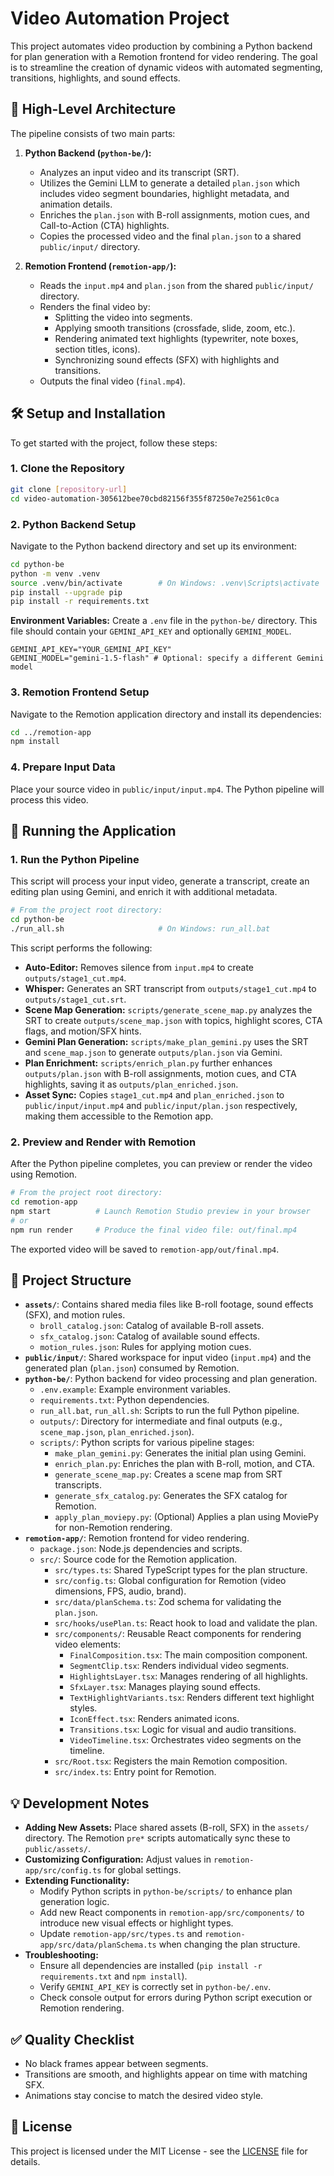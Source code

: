 # Video Automation Project

This project automates video production by combining a Python backend for plan generation with a Remotion frontend for video rendering. The goal is to streamline the creation of dynamic videos with automated segmenting, transitions, highlights, and sound effects.

## 🚀 High-Level Architecture

The pipeline consists of two main parts:

1.  **Python Backend (`python-be/`):**
    *   Analyzes an input video and its transcript (SRT).
    *   Utilizes the Gemini LLM to generate a detailed `plan.json` which includes video segment boundaries, highlight metadata, and animation details.
    *   Enriches the `plan.json` with B-roll assignments, motion cues, and Call-to-Action (CTA) highlights.
    *   Copies the processed video and the final `plan.json` to a shared `public/input/` directory.

2.  **Remotion Frontend (`remotion-app/`):**
    *   Reads the `input.mp4` and `plan.json` from the shared `public/input/` directory.
    *   Renders the final video by:
        *   Splitting the video into segments.
        *   Applying smooth transitions (crossfade, slide, zoom, etc.).
        *   Rendering animated text highlights (typewriter, note boxes, section titles, icons).
        *   Synchronizing sound effects (SFX) with highlights and transitions.
    *   Outputs the final video (`final.mp4`).

## 🛠️ Setup and Installation

To get started with the project, follow these steps:

### 1. Clone the Repository

```bash
git clone [repository-url]
cd video-automation-305612bee70cbd82156f355f87250e7e2561c0ca
```

### 2. Python Backend Setup

Navigate to the Python backend directory and set up its environment:

```bash
cd python-be
python -m venv .venv
source .venv/bin/activate        # On Windows: .venv\Scripts\activate
pip install --upgrade pip
pip install -r requirements.txt
```

**Environment Variables:**
Create a `.env` file in the `python-be/` directory. This file should contain your `GEMINI_API_KEY` and optionally `GEMINI_MODEL`.

```dotenv
GEMINI_API_KEY="YOUR_GEMINI_API_KEY"
GEMINI_MODEL="gemini-1.5-flash" # Optional: specify a different Gemini model
```

### 3. Remotion Frontend Setup

Navigate to the Remotion application directory and install its dependencies:

```bash
cd ../remotion-app
npm install
```

### 4. Prepare Input Data

Place your source video in `public/input/input.mp4`. The Python pipeline will process this video.

## 🚀 Running the Application

### 1. Run the Python Pipeline

This script will process your input video, generate a transcript, create an editing plan using Gemini, and enrich it with additional metadata.

```bash
# From the project root directory:
cd python-be
./run_all.sh                     # On Windows: run_all.bat
```

This script performs the following:
*   **Auto-Editor:** Removes silence from `input.mp4` to create `outputs/stage1_cut.mp4`.
*   **Whisper:** Generates an SRT transcript from `outputs/stage1_cut.mp4` to `outputs/stage1_cut.srt`.
*   **Scene Map Generation:** `scripts/generate_scene_map.py` analyzes the SRT to create `outputs/scene_map.json` with topics, highlight scores, CTA flags, and motion/SFX hints.
*   **Gemini Plan Generation:** `scripts/make_plan_gemini.py` uses the SRT and `scene_map.json` to generate `outputs/plan.json` via Gemini.
*   **Plan Enrichment:** `scripts/enrich_plan.py` further enhances `outputs/plan.json` with B-roll assignments, motion cues, and CTA highlights, saving it as `outputs/plan_enriched.json`.
*   **Asset Sync:** Copies `stage1_cut.mp4` and `plan_enriched.json` to `public/input/input.mp4` and `public/input/plan.json` respectively, making them accessible to the Remotion app.

### 2. Preview and Render with Remotion

After the Python pipeline completes, you can preview or render the video using Remotion.

```bash
# From the project root directory:
cd remotion-app
npm start          # Launch Remotion Studio preview in your browser
# or
npm run render     # Produce the final video file: out/final.mp4
```

The exported video will be saved to `remotion-app/out/final.mp4`.

## 📂 Project Structure

*   **`assets/`**: Contains shared media files like B-roll footage, sound effects (SFX), and motion rules.
    *   `broll_catalog.json`: Catalog of available B-roll assets.
    *   `sfx_catalog.json`: Catalog of available sound effects.
    *   `motion_rules.json`: Rules for applying motion cues.
*   **`public/input/`**: Shared workspace for input video (`input.mp4`) and the generated plan (`plan.json`) consumed by Remotion.
*   **`python-be/`**: Python backend for video processing and plan generation.
    *   `.env.example`: Example environment variables.
    *   `requirements.txt`: Python dependencies.
    *   `run_all.bat`, `run_all.sh`: Scripts to run the full Python pipeline.
    *   `outputs/`: Directory for intermediate and final outputs (e.g., `scene_map.json`, `plan_enriched.json`).
    *   `scripts/`: Python scripts for various pipeline stages:
        *   `make_plan_gemini.py`: Generates the initial plan using Gemini.
        *   `enrich_plan.py`: Enriches the plan with B-roll, motion, and CTA.
        *   `generate_scene_map.py`: Creates a scene map from SRT transcripts.
        *   `generate_sfx_catalog.py`: Generates the SFX catalog for Remotion.
        *   `apply_plan_moviepy.py`: (Optional) Applies a plan using MoviePy for non-Remotion rendering.
*   **`remotion-app/`**: Remotion frontend for video rendering.
    *   `package.json`: Node.js dependencies and scripts.
    *   `src/`: Source code for the Remotion application.
        *   `src/types.ts`: Shared TypeScript types for the plan structure.
        *   `src/config.ts`: Global configuration for Remotion (video dimensions, FPS, audio, brand).
        *   `src/data/planSchema.ts`: Zod schema for validating the `plan.json`.
        *   `src/hooks/usePlan.ts`: React hook to load and validate the plan.
        *   `src/components/`: Reusable React components for rendering video elements:
            *   `FinalComposition.tsx`: The main composition component.
            *   `SegmentClip.tsx`: Renders individual video segments.
            *   `HighlightsLayer.tsx`: Manages rendering of all highlights.
            *   `SfxLayer.tsx`: Manages playing sound effects.
            *   `TextHighlightVariants.tsx`: Renders different text highlight styles.
            *   `IconEffect.tsx`: Renders animated icons.
            *   `Transitions.tsx`: Logic for visual and audio transitions.
            *   `VideoTimeline.tsx`: Orchestrates video segments on the timeline.
        *   `src/Root.tsx`: Registers the main Remotion composition.
        *   `src/index.ts`: Entry point for Remotion.

## 💡 Development Notes

*   **Adding New Assets:** Place shared assets (B-roll, SFX) in the `assets/` directory. The Remotion `pre*` scripts automatically sync these to `public/assets/`.
*   **Customizing Configuration:** Adjust values in `remotion-app/src/config.ts` for global settings.
*   **Extending Functionality:**
    *   Modify Python scripts in `python-be/scripts/` to enhance plan generation logic.
    *   Add new React components in `remotion-app/src/components/` to introduce new visual effects or highlight types.
    *   Update `remotion-app/src/types.ts` and `remotion-app/src/data/planSchema.ts` when changing the plan structure.
*   **Troubleshooting:**
    *   Ensure all dependencies are installed (`pip install -r requirements.txt` and `npm install`).
    *   Verify `GEMINI_API_KEY` is correctly set in `python-be/.env`.
    *   Check console output for errors during Python script execution or Remotion rendering.

## ✅ Quality Checklist

*   No black frames appear between segments.
*   Transitions are smooth, and highlights appear on time with matching SFX.
*   Animations stay concise to match the desired video style.

## 📄 License

This project is licensed under the MIT License - see the [LICENSE](LICENSE) file for details.

